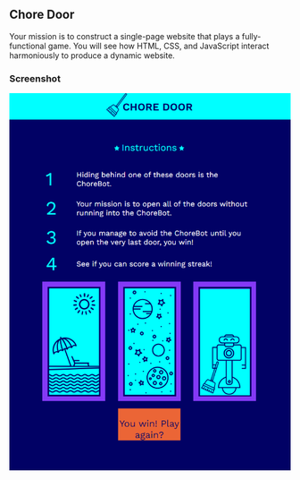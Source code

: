 ## Chore Door
Your mission is to construct a single-page website that plays a fully-functional game. You will see how HTML, CSS, and JavaScript interact harmoniously to produce a dynamic website.
### Screenshot
![](https://github.com/Andreajasper/chore-door-game-codecademy-project/blob/master/Screenshot.png)
